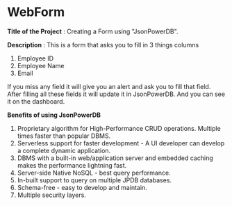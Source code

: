 # WebForm

**Title of the Project** : 
Creating a Form using "JsonPowerDB".

**Description** : 
This is a form that asks you to fill in 3 things columns
1) Employee ID 
2) Employee Name
3) Email

If you miss any field it will give you an alert and ask you to fill that field.
After filling all these fields it will update it in JsonPowerDB. And you can see it on the dashboard.

**Benefits of using JsonPowerDB**
1) Proprietary algorithm for High-Performance CRUD operations. Multiple times faster than popular DBMS.
2) Serverless support for faster development - A UI developer can develop a complete dynamic application.
3) DBMS with a built-in web/application server and embedded caching makes the performance lightning fast.
4) Server-side Native NoSQL - best query performance.
5) In-built support to query on multiple JPDB databases.
6) Schema-free - easy to develop and maintain.
7) Multiple security layers.
